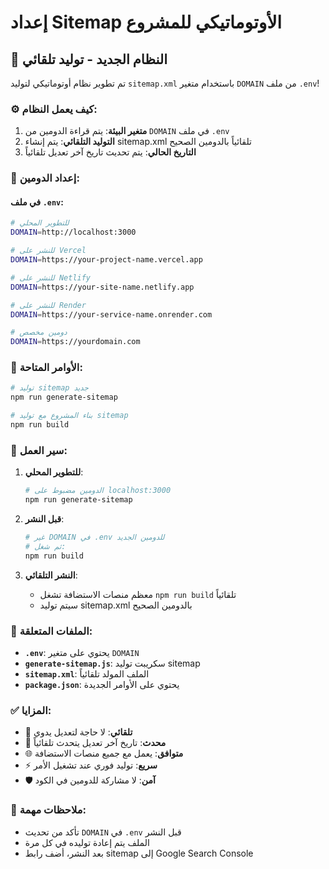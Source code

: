 # إعداد Sitemap الأوتوماتيكي للمشروع

## 🚀 النظام الجديد - توليد تلقائي

تم تطوير نظام أوتوماتيكي لتوليد `sitemap.xml` باستخدام متغير `DOMAIN` من ملف `.env`!

### ⚙️ كيف يعمل النظام:

1. **متغير البيئة**: يتم قراءة الدومين من `DOMAIN` في ملف `.env`
2. **التوليد التلقائي**: يتم إنشاء sitemap.xml تلقائياً بالدومين الصحيح
3. **التاريخ الحالي**: يتم تحديث تاريخ آخر تعديل تلقائياً

### 🔧 إعداد الدومين:

#### في ملف `.env`:
```bash
# للتطوير المحلي
DOMAIN=http://localhost:3000

# للنشر على Vercel
DOMAIN=https://your-project-name.vercel.app

# للنشر على Netlify
DOMAIN=https://your-site-name.netlify.app

# للنشر على Render
DOMAIN=https://your-service-name.onrender.com

# دومين مخصص
DOMAIN=https://yourdomain.com
```

### 📝 الأوامر المتاحة:

```bash
# توليد sitemap جديد
npm run generate-sitemap

# بناء المشروع مع توليد sitemap
npm run build
```

### 🔄 سير العمل:

1. **للتطوير المحلي**:
   ```bash
   # الدومين مضبوط على localhost:3000
   npm run generate-sitemap
   ```

2. **قبل النشر**:
   ```bash
   # غير DOMAIN في .env للدومين الجديد
   # ثم شغل:
   npm run build
   ```

3. **النشر التلقائي**:
   - معظم منصات الاستضافة تشغل `npm run build` تلقائياً
   - سيتم توليد sitemap.xml بالدومين الصحيح

### 📁 الملفات المتعلقة:

- **`.env`**: يحتوي على متغير `DOMAIN`
- **`generate-sitemap.js`**: سكريبت توليد sitemap
- **`sitemap.xml`**: الملف المولد تلقائياً
- **`package.json`**: يحتوي على الأوامر الجديدة

### ✅ المزايا:

- 🔄 **تلقائي**: لا حاجة لتعديل يدوي
- 📅 **محدث**: تاريخ آخر تعديل يتحدث تلقائياً
- 🌐 **متوافق**: يعمل مع جميع منصات الاستضافة
- ⚡ **سريع**: توليد فوري عند تشغيل الأمر
- 🛡️ **آمن**: لا مشاركة للدومين في الكود

### 🚨 ملاحظات مهمة:

- تأكد من تحديث `DOMAIN` في `.env` قبل النشر
- الملف يتم إعادة توليده في كل مرة
- بعد النشر، أضف رابط sitemap إلى Google Search Console